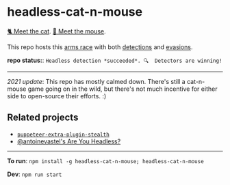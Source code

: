 # headless-cat-n-mouse

[🐈 Meet the cat](http://antoinevastel.github.io/bot%20detection/2018/01/17/detect-chrome-headless-v2.html). 
[🐁 Meet the mouse](https://intoli.com/blog/not-possible-to-block-chrome-headless/).

This repo hosts this [arms race](https://news.ycombinator.com/item?id=16179602) with both [detections](./detect-headless.js) and [evasions](./apply-evasions.js).


**repo status:**: `Headless detection *succeeded*. 🔍  Detectors are winning!`

---------------

_2021 update_: This repo has mostly calmed down. There's still a cat-n-mouse game going on in the wild, but there's not much incentive for either side to open-source their efforts. :)

## Related projects

* [`puppeteer-extra-plugin-stealth`](https://github.com/berstend/puppeteer-extra/tree/master/packages/puppeteer-extra-plugin-stealth)
* [@antoinevastel's Are You Headless?](https://arh.antoinevastel.com/bots/areyouheadless)

--------------


**To run**: `npm install -g headless-cat-n-mouse; headless-cat-n-mouse`

**Dev**: `npm run start`
